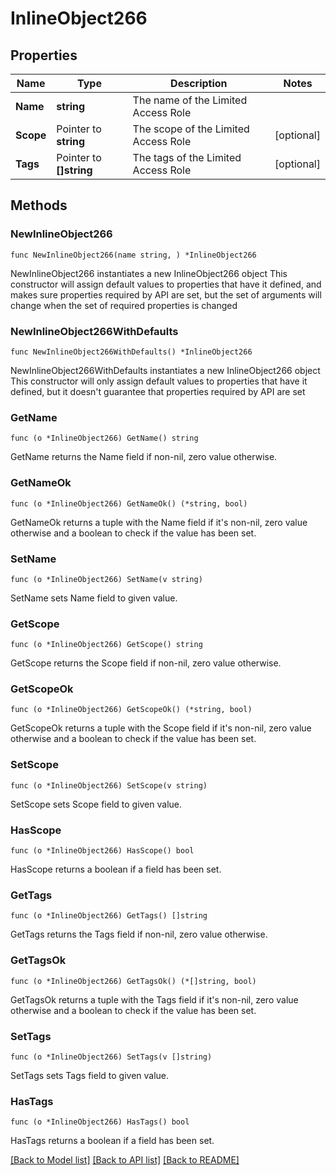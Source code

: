 # InlineObject266

## Properties

Name | Type | Description | Notes
------------ | ------------- | ------------- | -------------
**Name** | **string** | The name of the Limited Access Role | 
**Scope** | Pointer to **string** | The scope of the Limited Access Role | [optional] 
**Tags** | Pointer to **[]string** | The tags of the Limited Access Role | [optional] 

## Methods

### NewInlineObject266

`func NewInlineObject266(name string, ) *InlineObject266`

NewInlineObject266 instantiates a new InlineObject266 object
This constructor will assign default values to properties that have it defined,
and makes sure properties required by API are set, but the set of arguments
will change when the set of required properties is changed

### NewInlineObject266WithDefaults

`func NewInlineObject266WithDefaults() *InlineObject266`

NewInlineObject266WithDefaults instantiates a new InlineObject266 object
This constructor will only assign default values to properties that have it defined,
but it doesn't guarantee that properties required by API are set

### GetName

`func (o *InlineObject266) GetName() string`

GetName returns the Name field if non-nil, zero value otherwise.

### GetNameOk

`func (o *InlineObject266) GetNameOk() (*string, bool)`

GetNameOk returns a tuple with the Name field if it's non-nil, zero value otherwise
and a boolean to check if the value has been set.

### SetName

`func (o *InlineObject266) SetName(v string)`

SetName sets Name field to given value.


### GetScope

`func (o *InlineObject266) GetScope() string`

GetScope returns the Scope field if non-nil, zero value otherwise.

### GetScopeOk

`func (o *InlineObject266) GetScopeOk() (*string, bool)`

GetScopeOk returns a tuple with the Scope field if it's non-nil, zero value otherwise
and a boolean to check if the value has been set.

### SetScope

`func (o *InlineObject266) SetScope(v string)`

SetScope sets Scope field to given value.

### HasScope

`func (o *InlineObject266) HasScope() bool`

HasScope returns a boolean if a field has been set.

### GetTags

`func (o *InlineObject266) GetTags() []string`

GetTags returns the Tags field if non-nil, zero value otherwise.

### GetTagsOk

`func (o *InlineObject266) GetTagsOk() (*[]string, bool)`

GetTagsOk returns a tuple with the Tags field if it's non-nil, zero value otherwise
and a boolean to check if the value has been set.

### SetTags

`func (o *InlineObject266) SetTags(v []string)`

SetTags sets Tags field to given value.

### HasTags

`func (o *InlineObject266) HasTags() bool`

HasTags returns a boolean if a field has been set.


[[Back to Model list]](../README.md#documentation-for-models) [[Back to API list]](../README.md#documentation-for-api-endpoints) [[Back to README]](../README.md)


